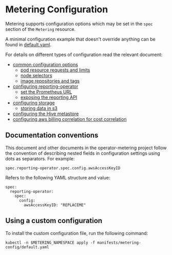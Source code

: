 # Metering Configuration

Metering supports configuration options which may be set in the `spec` section of the `Metering` resource.

A minimal configuration example that doesn't override anything can be found in [default.yaml](../manifests/metering-config/default.yaml).

For details on different types of configuration read the relevant document:

- [common configuration options](common-configuration.md)
  - [pod resource requests and limits](common-configuration.md#resource-requests-and-limits)
  - [node selectors](common-configuration.md#node-selectors)
  - [image repositories and tags](common-configuration.md#image-repositories-and-tags)
- [configuring reporting-operator](configuring-reporting-operator.md)
  - [set the Prometheus URL](configuring-reporting-operator.md#prometheus-url)
  - [exposing the reporting API](configuring-reporting-operator.md#exposing-the-reporting-api)
- [configuring storage](configuring-storage.md)
  - [storing data in s3](configuring-storage.md#storing-data-in-s3)
- [configuring the Hive metastore](configuring-hive-metastore.md)
- [configuring aws billing correlation for cost correlation](configuring-aws-billing.md)

## Documentation conventions

This document and other documents in the operator-metering project follow the convention of describing nested fields in configuration settings using dots as separators.
For example:

```
spec.reporting-operator.spec.config.awsAccessKeyID
```

Refers to the following YAML structure and value:

```
spec:
  reporting-operator:
    spec:
      config:
        awsAccessKeyID: "REPLACEME"
```

## Using a custom configuration

To install the custom configuration file, run the following command:

```
kubectl -n $METERING_NAMESPACE apply -f manifests/metering-config/default.yaml
```
